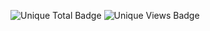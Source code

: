 ![Unique Total Badge](https://img.shields.io/badge/Total%20Views-1000-blue)
![Unique Views Badge](https://img.shields.io/badge/Unique%20Views-36-blue)
